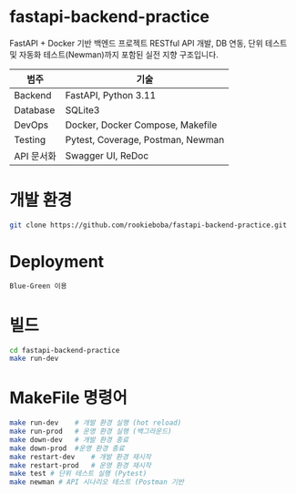# fastapi-backend-practice

FastAPI + Docker 기반 백엔드 프로젝트 
RESTful API 개발, DB 연동, 단위 테스트 및 자동화 테스트(Newman)까지 포함된 실전 지향 구조입니다.

| 범주         | 기술                                           |
|--------------|------------------------------------------------|
| Backend      | FastAPI, Python 3.11                           |
| Database     | SQLite3                                        |
| DevOps       | Docker, Docker Compose, Makefile               |
| Testing      | Pytest, Coverage, Postman, Newman              |
| API 문서화   | Swagger UI, ReDoc                              |

# 개발 환경
```bash
git clone https://github.com/rookieboba/fastapi-backend-practice.git
```

# Deployment
```bash
Blue-Green 이용
```

# 빌드
```bash
cd fastapi-backend-practice
make run-dev
```

# MakeFile 명령어
```bash
make run-dev	# 개발 환경 실행 (hot reload)
make run-prod	# 운영 환경 실행 (백그라운드)
make down-dev	# 개발 환경 종료
make down-prod	#운영 환경 종료
make restart-dev	# 개발 환경 재시작
make restart-prod	# 운영 환경 재시작
make test #	단위 테스트 실행 (Pytest)
make newman	# API 시나리오 테스트 (Postman 기반
```
